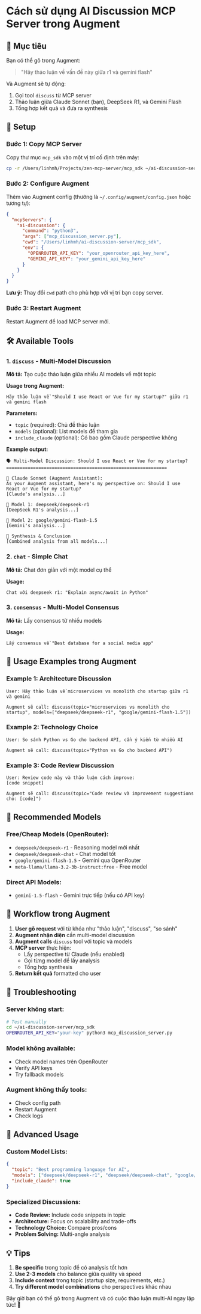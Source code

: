 # Cách sử dụng AI Discussion MCP Server trong Augment

## 🎯 Mục tiêu

Bạn có thể gõ trong Augment:
> "Hãy thảo luận về vấn đề này giữa r1 và gemini flash"

Và Augment sẽ tự động:
1. Gọi tool `discuss` từ MCP server
2. Thảo luận giữa Claude Sonnet (bạn), DeepSeek R1, và Gemini Flash
3. Tổng hợp kết quả và đưa ra synthesis

## 🚀 Setup

### Bước 1: Copy MCP Server

Copy thư mục `mcp_sdk` vào một vị trí cố định trên máy:
```bash
cp -r /Users/linhmh/Projects/zen-mcp-server/mcp_sdk ~/ai-discussion-server/
```

### Bước 2: Configure Augment

Thêm vào Augment config (thường là `~/.config/augment/config.json` hoặc tương tự):

```json
{
  "mcpServers": {
    "ai-discussion": {
      "command": "python3",
      "args": ["mcp_discussion_server.py"],
      "cwd": "/Users/linhmh/ai-discussion-server/mcp_sdk",
      "env": {
        "OPENROUTER_API_KEY": "your_openrouter_api_key_here",
        "GEMINI_API_KEY": "your_gemini_api_key_here"
      }
    }
  }
}
```

**Lưu ý:** Thay đổi `cwd` path cho phù hợp với vị trí bạn copy server.

### Bước 3: Restart Augment

Restart Augment để load MCP server mới.

## 🛠️ Available Tools

### 1. `discuss` - Multi-Model Discussion

**Mô tả:** Tạo cuộc thảo luận giữa nhiều AI models về một topic

**Usage trong Augment:**
```
Hãy thảo luận về "Should I use React or Vue for my startup?" giữa r1 và gemini flash
```

**Parameters:**
- `topic` (required): Chủ đề thảo luận
- `models` (optional): List models để tham gia
- `include_claude` (optional): Có bao gồm Claude perspective không

**Example output:**
```
🗣️ Multi-Model Discussion: Should I use React or Vue for my startup?
============================================================

🤖 Claude Sonnet (Augment Assistant):
As your Augment assistant, here's my perspective on: Should I use React or Vue for my startup?
[Claude's analysis...]

🤖 Model 1: deepseek/deepseek-r1
[DeepSeek R1's analysis...]

🤖 Model 2: google/gemini-flash-1.5  
[Gemini's analysis...]

🎯 Synthesis & Conclusion
[Combined analysis from all models...]
```

### 2. `chat` - Simple Chat

**Mô tả:** Chat đơn giản với một model cụ thể

**Usage:**
```
Chat với deepseek r1: "Explain async/await in Python"
```

### 3. `consensus` - Multi-Model Consensus

**Mô tả:** Lấy consensus từ nhiều models

**Usage:**
```
Lấy consensus về "Best database for a social media app"
```

## 🎨 Usage Examples trong Augment

### Example 1: Architecture Discussion
```
User: Hãy thảo luận về microservices vs monolith cho startup giữa r1 và gemini

Augment sẽ call: discuss(topic="microservices vs monolith cho startup", models=["deepseek/deepseek-r1", "google/gemini-flash-1.5"])
```

### Example 2: Technology Choice
```
User: So sánh Python vs Go cho backend API, cần ý kiến từ nhiều AI

Augment sẽ call: discuss(topic="Python vs Go cho backend API")
```

### Example 3: Code Review Discussion
```
User: Review code này và thảo luận cách improve:
[code snippet]

Augment sẽ call: discuss(topic="Code review và improvement suggestions cho: [code]")
```

## 🔧 Recommended Models

### Free/Cheap Models (OpenRouter):
- `deepseek/deepseek-r1` - Reasoning model mới nhất
- `deepseek/deepseek-chat` - Chat model tốt
- `google/gemini-flash-1.5` - Gemini qua OpenRouter
- `meta-llama/llama-3.2-3b-instruct:free` - Free model

### Direct API Models:
- `gemini-1.5-flash` - Gemini trực tiếp (nếu có API key)

## 🎯 Workflow trong Augment

1. **User gõ request** với từ khóa như "thảo luận", "discuss", "so sánh"
2. **Augment nhận diện** cần multi-model discussion
3. **Augment calls** `discuss` tool với topic và models
4. **MCP server** thực hiện:
   - Lấy perspective từ Claude (nếu enabled)
   - Gọi từng model để lấy analysis
   - Tổng hợp synthesis
5. **Return kết quả** formatted cho user

## 🐛 Troubleshooting

### Server không start:
```bash
# Test manually
cd ~/ai-discussion-server/mcp_sdk
OPENROUTER_API_KEY="your-key" python3 mcp_discussion_server.py
```

### Model không available:
- Check model names trên OpenRouter
- Verify API keys
- Try fallback models

### Augment không thấy tools:
- Check config path
- Restart Augment
- Check logs

## 🚀 Advanced Usage

### Custom Model Lists:
```json
{
  "topic": "Best programming language for AI",
  "models": ["deepseek/deepseek-r1", "deepseek/deepseek-chat", "google/gemini-flash-1.5"],
  "include_claude": true
}
```

### Specialized Discussions:
- **Code Review:** Include code snippets in topic
- **Architecture:** Focus on scalability and trade-offs  
- **Technology Choice:** Compare pros/cons
- **Problem Solving:** Multi-angle analysis

## 💡 Tips

1. **Be specific** trong topic để có analysis tốt hơn
2. **Use 2-3 models** cho balance giữa quality và speed
3. **Include context** trong topic (startup size, requirements, etc.)
4. **Try different model combinations** cho perspectives khác nhau

Bây giờ bạn có thể gõ trong Augment và có cuộc thảo luận multi-AI ngay lập tức! 🎉
